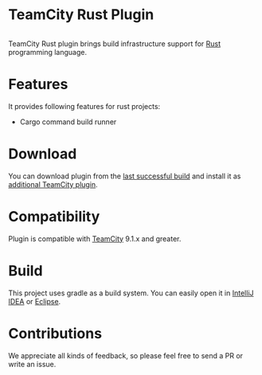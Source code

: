 # TeamCity Rust Plugin

<a href="https://teamcity.jetbrains.com/viewType.html?buildTypeId=TeamCityRustPluginBuild&guest=1"><img src="https://teamcity.jetbrains.com/app/rest/builds/buildType:(id:TeamCityRustPluginBuild)/statusIcon.svg" alt=""/></a>

TeamCity Rust plugin brings build infrastructure support for [Rust](https://www.rust-lang.org/) programming language.

# Features

It provides following features for rust projects:
* Cargo command build runner
 
# Download

You can download plugin from the [last successful build](https://teamcity.jetbrains.com/repository/download/TeamCityRustPluginBuild/.lastSuccessful/teamcity-rust-plugin.zip?guest=1) and install it as [additional TeamCity plugin](https://confluence.jetbrains.com/display/TCDL/Installing+Additional+Plugins).

# Compatibility

Plugin is compatible with [TeamCity](https://www.jetbrains.com/teamcity/download/) 9.1.x and greater.

# Build

This project uses gradle as a build system. You can easily open it in [IntelliJ IDEA](https://www.jetbrains.com/idea/help/importing-project-from-gradle-model.html) or [Eclipse](http://gradle.org/eclipse/).

# Contributions

We appreciate all kinds of feedback, so please feel free to send a PR or write an issue.
